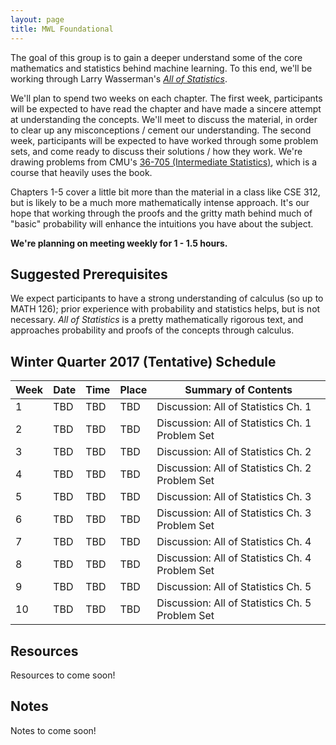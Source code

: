 ```yaml
---
layout: page
title: MWL Foundational
---
```


The goal of this group is to gain a deeper understand some of the core
mathematics and statistics behind machine learning. To this end, we'll be
working through Larry Wasserman's
[*All of Statistics*](http://www.stat.cmu.edu/~larry/all-of-statistics/).

We'll plan to spend two weeks on each chapter. The first week, participants will
be expected to have read the chapter and have made a sincere attempt at
understanding the concepts. We'll meet to discuss the material, in order to
clear up any misconceptions / cement our understanding. The second week,
participants will be expected to have worked through some problem sets, and come
ready to discuss their solutions / how they work. We're drawing problems from
CMU's
[36-705 (Intermediate Statistics)](http://www.stat.cmu.edu/~larry/=stat705/),
which is a course that heavily uses the book.

Chapters 1-5 cover a little bit more than the material in a class like CSE 312,
but is likely to be a much more mathematically intense approach. It's our hope
that working through the proofs and the gritty math behind much of "basic"
probability will enhance the intuitions you have about the subject.

**We're planning on meeting weekly for 1 - 1.5 hours.**

## Suggested Prerequisites
We expect participants to have a strong understanding of calculus (so up to MATH
126); prior experience with probability and statistics helps, but is not
necessary. *All of Statistics* is a pretty mathematically rigorous text, and
approaches probability and proofs of the concepts through calculus.

## Winter Quarter 2017 (Tentative) Schedule

| Week | Date | Time | Place | Summary of Contents |
|------|------|------|-------|-----------------------------------------------------|
| 1 | TBD | TBD | TBD | Discussion: All of Statistics Ch. 1 |
| 2 | TBD | TBD | TBD | Discussion: All of Statistics Ch. 1 Problem Set |
| 3 | TBD | TBD | TBD | Discussion: All of Statistics Ch. 2 |
| 4 | TBD | TBD | TBD | Discussion: All of Statistics Ch. 2 Problem Set|
| 5 | TBD | TBD | TBD | Discussion: All of Statistics Ch. 3 |
| 6 | TBD | TBD | TBD | Discussion: All of Statistics Ch. 3 Problem Set|
| 7 | TBD | TBD | TBD | Discussion: All of Statistics Ch. 4 |
| 8 | TBD | TBD | TBD | Discussion: All of Statistics Ch. 4 Problem Set |
| 9 | TBD | TBD | TBD | Discussion: All of Statistics Ch. 5 |
| 10 | TBD | TBD | TBD | Discussion: All of Statistics Ch. 5 Problem Set |

## Resources

Resources to come soon!

## Notes

Notes to come soon!

